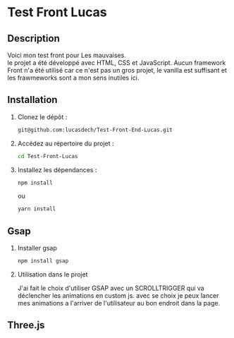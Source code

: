 # Test Front Lucas

## Description

Voici mon test front pour Les mauvaises. <br>
le projet a été développé avec HTML, CSS et JavaScript.
Aucun framework Front n'a été utilisé car ce n'est pas un gros projet, le vanilla est suffisant et les frawmeworks sont a mon sens inutiles ici.

## Installation

1. Clonez le dépôt :

    ```bash
    git@github.com:lucasdech/Test-Front-End-Lucas.git
    ```

2. Accédez au répertoire du projet :

    ```bash
    cd Test-Front-Lucas
    ```

3. Installez les dépendances :

    ```bash
    npm install
    ```

    ou

    ```bash
    yarn install
    ```

## Gsap

 1. Installer gsap

    ```bash
    npm install gsap
    ``` 
2. Utilisation dans le projet
    
    J'ai fait le choix d'utiliser GSAP avec un SCROLLTRIGGER qui va déclencher les animations en custom js.
    avec se choix je peux lancer mes animations a l'arriver de l'utilisateur au bon endroit dans la page.

## Three.js

